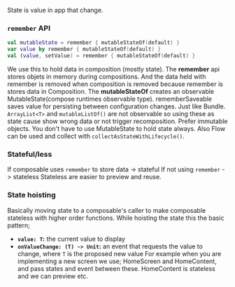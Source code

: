 State is value in app that change.

### `remember` API

```Kotlin
val mutableState = remember { mutableStateOf(default) }
var value by remember { mutableStateOf(default) }
val (value, setValue) = remember { mutableStateOf(default) }
```
We use this to hold data in composition (mostly state).
The **remember** api stores objets in memory during compositions. 
And the data held with remember is removed when composition is removed because remember is stores data in Composition.
The **mutableStateOf** creates an observable MutableState(compose runtimes observable type).
rememberSaveable saves value for persisting between configuration changes. Just like Bundle.
`ArrayList<T>` and `mutableListOf()` are not observable so using these as state cause show wrong data or not trigger recomposition. Prefer immutable objects.
You don't have to use MutableState to hold state always. Also Flow can be used and collect with `collectAsStateWithLifecycle()`.
### Stateful/less
If composable uses `remember` to store data -> stateful
If not using `remember` -> stateless
Stateless are easier to preview and reuse.
### State hoisting
Basically moving state to a composable's caller to make composable stateless with higher order functions.
While hoisting the state  this the basic pattern;
- **`value: T`:** the current value to display
- **`onValueChange: (T) -> Unit`:** an event that requests the value to change, where `T` is the proposed new value
For example when you are implementing a new screen we use; HomeScreen and HomeContent, and pass states and event between these. HomeContent is stateless and we can preview etc.
